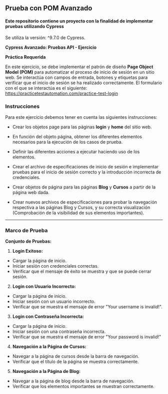 ## Prueba con POM Avanzado

#### Este repositorio contiene un proyecto con la finalidad de implementar pruebas  utilizando Cypress
Se utiliza la versión: ^9.7.0 de Cypress.

**Cypress Avanzado: Pruebas API - Ejercicio**

**Práctica Requerida**

En este ejercicio, se debe implementar el patrón de diseño **Page Object Model (POM)**  para automatizar el proceso de inicio de sesión en un sitio web. Se interactúa con campos de entrada, botones y etiquetas para verificar que el inicio de sesión se ha realizado correctamente. El formulario con el que se interactúa es el siguiente: https://practicetestautomation.com/practice-test-login

### Instrucciones

Para este ejercicio debemos tener en cuenta las siguientes instrucciones:

- Crear los objetos page para las páginas **login** y **home** del sitio web.
    
- En función del objeto página, obtener los diferentes elementos necesarios para la ejecución de los casos de prueba.
    
- Definir las diferentes acciones a ejecutar haciendo uso de los elementos.
    
- Crear el archivo de especificaciones de inicio de sesión e implementar pruebas para el inicio de sesión correcto y la introducción incorrecta de credenciales.
    
- Crear objetos de página para las páginas **Blog** y **Cursos** a partir de la página web dada.
    
- Crear nuevos archivos de especificaciones para probar la navegación respectiva a las páginas Blog y Cursos, y su correcta visualización (Comprobación de la visibilidad de sus elementos importantes).



---

### Marco de Prueba


**Conjunto de Pruebas:**

1. **Login Exitoso:**
- Cargar la página de inicio.
- Iniciar sesión con credenciales correctas.
- Verificar que el mensaje de éxito se muestra y que se puede cerrar sesión.

2. **Login con Usuario Incorrecto:**
- Cargar la página de inicio.
- Iniciar sesión con un usuario incorrecto.
- Verificar que se muestra el mensaje de error "Your username is invalid!".

3. **Login con Contraseña Incorrecta:**
- Cargar la página de inicio.
- Iniciar sesión con una contraseña incorrecta.
- Verificar que se muestra el mensaje de error "Your password is invalid!"

4. **Navegación a la Página de Cursos:**
- Navegar a la página de cursos desde la barra de navegación.
- Verificar que el título de la página se muestra correctamente.

5. **Navegación a la Página de Blog:**
- Navegar a la página de blog desde la barra de navegación.
- Verificar que los elementos importantes se muestran correctamente.